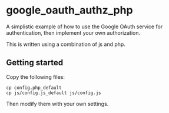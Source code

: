 # google_oauth_authz_php
A simplistic example of how to use the Google OAuth service for authentication, then implement your own authorization.

This is written using a combination of js and php.

## Getting started

Copy the following files:

```
cp config.php_default
cp js/config.js_default js/config.js
```

Then modify them with your own settings.

